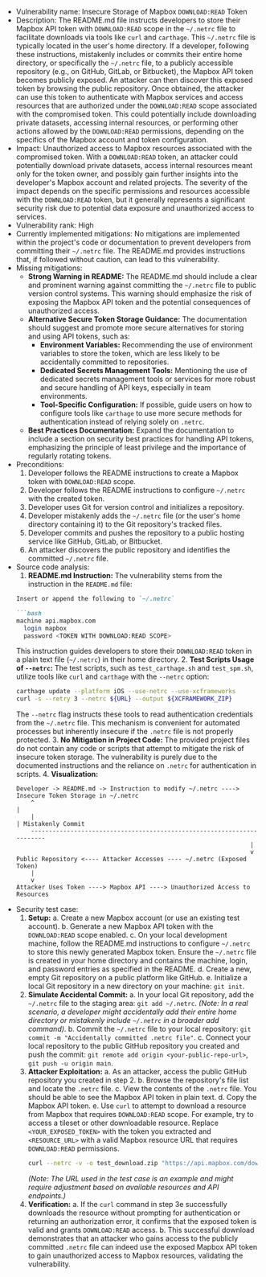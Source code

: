 - Vulnerability name: Insecure Storage of Mapbox `DOWNLOAD:READ` Token
- Description: The README.md file instructs developers to store their Mapbox API token with `DOWNLOAD:READ` scope in the `~/.netrc` file to facilitate downloads via tools like `curl` and `carthage`. This `~/.netrc` file is typically located in the user's home directory. If a developer, following these instructions, mistakenly includes or commits their entire home directory, or specifically the `~/.netrc` file, to a publicly accessible repository (e.g., on GitHub, GitLab, or Bitbucket), the Mapbox API token becomes publicly exposed. An attacker can then discover this exposed token by browsing the public repository. Once obtained, the attacker can use this token to authenticate with Mapbox services and access resources that are authorized under the `DOWNLOAD:READ` scope associated with the compromised token. This could potentially include downloading private datasets, accessing internal resources, or performing other actions allowed by the `DOWNLOAD:READ` permissions, depending on the specifics of the Mapbox account and token configuration.
- Impact: Unauthorized access to Mapbox resources associated with the compromised token. With a `DOWNLOAD:READ` token, an attacker could potentially download private datasets, access internal resources meant only for the token owner, and possibly gain further insights into the developer's Mapbox account and related projects. The severity of the impact depends on the specific permissions and resources accessible with the `DOWNLOAD:READ` token, but it generally represents a significant security risk due to potential data exposure and unauthorized access to services.
- Vulnerability rank: High
- Currently implemented mitigations: No mitigations are implemented within the project's code or documentation to prevent developers from committing their `~/.netrc` file. The README.md provides instructions that, if followed without caution, can lead to this vulnerability.
- Missing mitigations:
    - **Strong Warning in README:** The README.md should include a clear and prominent warning against committing the `~/.netrc` file to public version control systems. This warning should emphasize the risk of exposing the Mapbox API token and the potential consequences of unauthorized access.
    - **Alternative Secure Token Storage Guidance:** The documentation should suggest and promote more secure alternatives for storing and using API tokens, such as:
        - **Environment Variables:** Recommending the use of environment variables to store the token, which are less likely to be accidentally committed to repositories.
        - **Dedicated Secrets Management Tools:** Mentioning the use of dedicated secrets management tools or services for more robust and secure handling of API keys, especially in team environments.
        - **Tool-Specific Configuration:** If possible, guide users on how to configure tools like `carthage` to use more secure methods for authentication instead of relying solely on `.netrc`.
    - **Best Practices Documentation:** Expand the documentation to include a section on security best practices for handling API tokens, emphasizing the principle of least privilege and the importance of regularly rotating tokens.
- Preconditions:
    1. Developer follows the README instructions to create a Mapbox token with `DOWNLOAD:READ` scope.
    2. Developer follows the README instructions to configure `~/.netrc` with the created token.
    3. Developer uses Git for version control and initializes a repository.
    4. Developer mistakenly adds the `~/.netrc` file (or the user's home directory containing it) to the Git repository's tracked files.
    5. Developer commits and pushes the repository to a public hosting service like GitHub, GitLab, or Bitbucket.
    6. An attacker discovers the public repository and identifies the committed `~/.netrc` file.
- Source code analysis:
    1. **README.md Instruction:** The vulnerability stems from the instruction in the `README.md` file:
    ```markdown
    Insert or append the following to `~/.netrc`

    ```bash
    machine api.mapbox.com
      login mapbox
      password <TOKEN WITH DOWNLOAD:READ SCOPE>
    ```
    This instruction guides developers to store their `DOWNLOAD:READ` token in a plain text file (`~/.netrc`) in their home directory.
    2. **Test Scripts Usage of `--netrc`:** The test scripts, such as `test_carthage.sh` and `test_spm.sh`, utilize tools like `curl` and `carthage` with the `--netrc` option:
    ```bash
    carthage update --platform iOS --use-netrc --use-xcframeworks
    curl -s --retry 3 --netrc ${URL} --output ${XCFRAMEWORK_ZIP}
    ```
    The `--netrc` flag instructs these tools to read authentication credentials from the `~/.netrc` file. This mechanism is convenient for automated processes but inherently insecure if the `.netrc` file is not properly protected.
    3. **No Mitigation in Project Code:** The provided project files do not contain any code or scripts that attempt to mitigate the risk of insecure token storage. The vulnerability is purely due to the documented instructions and the reliance on `.netrc` for authentication in scripts.
    4. **Visualization:**
    ```
    Developer -> README.md -> Instruction to modify ~/.netrc ----> Insecure Token Storage in ~/.netrc
        ^                                                                     |
        |                                                                     | Mistakenly Commit
        -----------------------------------------------------------------------
                                                                     |
                                                                     v
    Public Repository <---- Attacker Accesses ---- ~/.netrc (Exposed Token)
        |
        v
    Attacker Uses Token ----> Mapbox API ----> Unauthorized Access to Resources
    ```
- Security test case:
    1. **Setup:**
        a. Create a new Mapbox account (or use an existing test account).
        b. Generate a new Mapbox API token with the `DOWNLOAD:READ` scope enabled.
        c. On your local development machine, follow the README.md instructions to configure `~/.netrc` to store this newly generated Mapbox token. Ensure the `~/.netrc` file is created in your home directory and contains the machine, login, and password entries as specified in the README.
        d. Create a new, empty Git repository on a public platform like GitHub.
        e. Initialize a local Git repository in a new directory on your machine: `git init`.
    2. **Simulate Accidental Commit:**
        a. In your local Git repository, add the `~/.netrc` file to the staging area: `git add ~/.netrc`.  *(Note: In a real scenario, a developer might accidentally add their entire home directory or mistakenly include `~/.netrc` in a broader add command)*.
        b. Commit the `~/.netrc` file to your local repository: `git commit -m "Accidentally committed .netrc file"`.
        c. Connect your local repository to the public GitHub repository you created and push the commit: `git remote add origin <your-public-repo-url>`, `git push -u origin main`.
    3. **Attacker Exploitation:**
        a. As an attacker, access the public GitHub repository you created in step 2.
        b. Browse the repository's file list and locate the `.netrc` file.
        c. View the contents of the `.netrc` file. You should be able to see the Mapbox API token in plain text.
        d. Copy the Mapbox API token.
        e. Use `curl` to attempt to download a resource from Mapbox that requires `DOWNLOAD:READ` scope. For example, try to access a tileset or other downloadable resource. Replace `<YOUR_EXPOSED_TOKEN>` with the token you extracted and `<RESOURCE_URL>` with a valid Mapbox resource URL that requires `DOWNLOAD:READ` permissions.
        ```bash
        curl --netrc -v -o test_download.zip "https://api.mapbox.com/downloads/v2/mobile-navigation-native/releases/ios/packages/206.1.0/MapboxNavigationNative.xcframework.zip"
        ```
        *(Note: The URL used in the test case is an example and might require adjustment based on available resources and API endpoints.)*
    4. **Verification:**
        a. If the `curl` command in step 3e successfully downloads the resource without prompting for authentication or returning an authorization error, it confirms that the exposed token is valid and grants `DOWNLOAD:READ` access.
        b. This successful download demonstrates that an attacker who gains access to the publicly committed `.netrc` file can indeed use the exposed Mapbox API token to gain unauthorized access to Mapbox resources, validating the vulnerability.